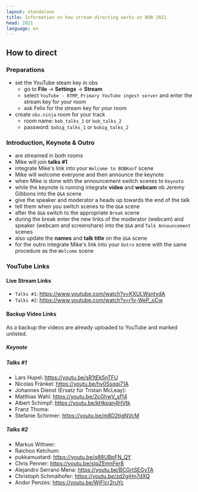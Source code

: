 ```yaml
---
layout: standalone
title: Information on how stream directing works at BOB 2021
head: 2021
language: en
---
```


## How to direct

### Preparations

- set the YouTube steam key in obs
  - go to **File** -> **Settings** -> **Stream**
  - select ```YouTube - RTMP```, ```Primary YouTube ingest server``` and enter the stream key for your room
  - ask Felix for the stream key for your room
- create ```obs.ninja``` room for your track
  - room name: ```bob_talks_1``` or ```bob_talks_2```
  - password: ```bobig_talks_1``` or ```bobig_talks_2```

### Introduction, Keynote & Outro
- are streamed in both rooms
- Mike will join **talks #1**
- integrate Mike's link into your ```Welcome to BOBKonf``` scene
- Mike will welcome everyone and then announce the keynote
- when Mike is done with the announcement switch scenes to ```Keynote```
- while the keynote is running integrate **video** and **webcam** ob Jeremy Gibbons into the ```Q&A``` scene
- give the speaker and moderator a heads up towards the end of the talk
- tell them when you switch scenes to the ```Q&A``` scene
- after the ```Q&A``` switch to the appropriate ```Break``` scene
- during the break enter the new links of the moderator (webcam) and speaker (webcam and screenshare) into the ```Q&A``` and ```Talk Announcement``` scenes
- also update the **names** and **talk title** on the ```Q&A``` scene
- for the outro integrate Mike's link into your ```Outro``` scene with the same procedure as the ```Welcome``` scene


### YouTube Links

#### Live Stream Links
- ```Talks #1```: https://www.youtube.com/watch?v=KXULWsntvdA
- ```Talks #2```: https://www.youtube.com/watch?v=r1v-WeP_oCw

#### Backup Video Links
As a backup the videos are already uploaded to YouTube and marked unlisted.

##### Keynote
 

##### Talks #1
 - Lars Hupel: https://youtu.be/sR1tEk5nTFU
 - Nicolas Fränkel: https://youtu.be/hv0Ssqqi71A
 - Johannes Dienst (Ersatz für Tristan McLeay): 
 - Matthias Wahl: https://youtu.be/2cGhwV_sf14
 - Albert Schimpf: https://youtu.be/kHkpan4HVtk
 - Franz Thoma: 
 - Stefanie Schirmer: https://youtu.be/m8D2tigNVcM

##### Talks #2
 - Markus Wittwer: 
 - Raichoo Ketchum: 
 - pukkamustard: https://youtu.be/q88UBpFN_QY
 - Chris Penner: https://youtu.be/sIqZEmnFer8
 - Alejandro Serrano Mena: https://youtu.be/BCGrtSEGyTA
 - Christoph Schmalhofer: https://youtu.be/zd2giHn7dXQ
 - Andor Penzes: https://youtu.be/WjFIcr2ruYc

 